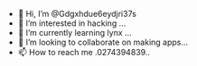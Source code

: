 - 👋 Hi, I’m @Gdgxhdue6eydjri37s
- 👀 I’m interested in hacking ...
- 🌱 I’m currently learning lynx ...
- 💞️ I’m looking to collaborate on making apps...
- 📫 How to reach me .0274394839..

<!---
Gdgxhdue6eydjri37s/Gdgxhdue6eydjri37s is a ✨ special ✨ repository because its `README.md` (this file) appears on your GitHub profile.
You can click the Preview link to take a look at your changes.
--->
